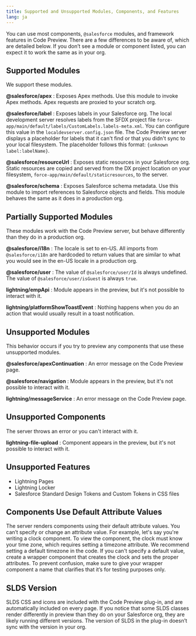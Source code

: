 ```yaml
---
title: Supported and Unsupported Modules, Components, and Features
lang: ja
---
```


You can use most components, `@salesforce` modules, and framework features in Code Preview. There are a few differences to be aware of, which are detailed below. If you don’t see a module or component listed, you can expect it to work the same as in your org.

## Supported Modules

We support these modules.

**@salesforce/apex**
: Exposes Apex methods. Use this module to invoke Apex methods. Apex requests are proxied to your scratch org.

**@salesforce/label**
: Exposes labels in your Salesforce org. The local development server resolves labels from the SFDX project file `force-app/main/default/labels/CustomLabels.labels-meta.xml`. You can configure this value in the `localdevserver.config.json` file. The Code Preview server displays a placeholder for labels that it can't find or that you didn't sync to your local filesystem. The placeholder follows this format: `{unknown label:labelName}`.

**@salesforce/resourceUrl**
: Exposes static resources in your Salesforce org. Static resources are copied and served from the DX project location on your filesystem, `force-app/main/default/staticresources`, to the server.

**@salesforce/schema**
: Exposes Salesforce schema metadata. Use this module to import references to Salesforce objects and fields. This module behaves the same as it does in a production org.

## Partially Supported Modules

These modules work with the Code Preview server, but behave differently than they do in a production org.

**@salesforce/i18n**
: The locale is set to en-US. All imports from `@salesforce/i18n` are hardcoded to return values that are similar to what you would see in the en-US locale in a production org.

**@salesforce/user**
: The value of `@salesforce/user/Id` is always undefined. The value of `@salesforce/user/isGuest` is always `true`.

**lightning/empApi**
: Module appears in the preview, but it's not possible to interact with it.

**lightning/platformShowToastEvent**
: Nothing happens when you do an action that would usually result in a toast notification.

## Unsupported Modules

This behavior occurs if you try to preview any components that use these unsupported modules.

**@salesforce/apexContinuation**
: An error message on the Code Preview page.

**@salesforce/navigation**
: Module appears in the preview, but it's not possible to interact with it.

**lightning/messageService**
: An error message on the Code Preview page.

## Unsupported Components

The server throws an error or you can't interact with it.

**lightning-file-upload**
: Component appears in the preview, but it's not possible to interact with it.

## Unsupported Features

- Lightning Pages
- Lightning Locker
- Salesforce Standard Design Tokens and Custom Tokens in CSS files

## Components Use Default Attribute Values

The server renders components using their default attribute values. You can’t specify or change an attribute value. For example, let's say you're writing a clock component. To view the component, the clock must know your time zone, which requires setting a timezone attribute. We recommend setting a default timezone in the code. If you can't specify a default value, create a wrapper component that creates the clock and sets the proper attributes. To prevent confusion, make sure to give your wrapper component a name that clarifies that it’s for testing purposes only.

## SLDS Version

SLDS CSS and icons are included with the Code Preview plug-in, and are automatically included on every page. If you notice that some SLDS classes render differently in preview than they do on your Salesforce org, they are likely running different versions. The version of SLDS in the plug-in doesn’t sync with the version in your org.
